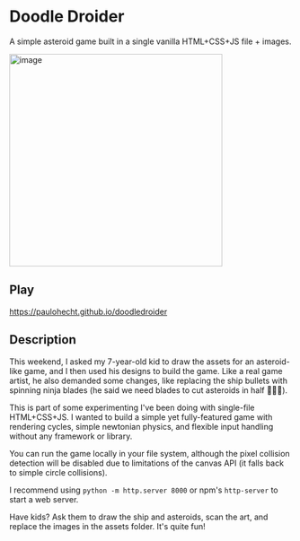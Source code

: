 # Doodle Droider

A simple asteroid game built in a single vanilla HTML+CSS+JS file + images.

<img width="379" alt="image" src="https://github.com/user-attachments/assets/4dbb3242-c4f4-4259-b717-9280996ad67a">

## Play

https://paulohecht.github.io/doodledroider

## Description

This weekend, I asked my 7-year-old kid to draw the assets for an asteroid-like game, and I then used his designs to build the game. Like a real game artist, he also demanded some changes, like replacing the ship bullets with spinning ninja blades (he said we need blades to cut asteroids in half 🤔🤷‍♂️).

This is part of some experimenting I've been doing with single-file HTML+CSS+JS. I wanted to build a simple yet fully-featured game with rendering cycles, simple newtonian physics, and flexible input handling without any framework or library.

You can run the game locally in your file system, although the pixel collision detection will 
be disabled due to limitations of the canvas API (it falls back to simple circle collisions).

I recommend using `python -m http.server 8000` or npm's `http-server` to start a web server.

Have kids? Ask them to draw the ship and asteroids, scan the art, and replace the images in the assets folder. It's quite fun!
